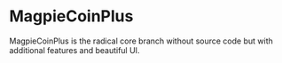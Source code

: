 # MagpieCoinPlus
MagpieCoinPlus is the radical core branch without source code but with additional features and beautiful UI.
